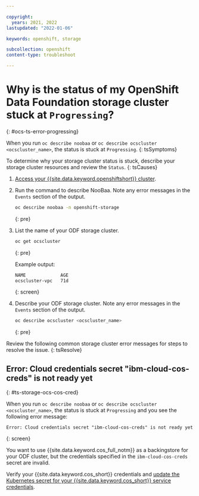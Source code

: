 ```yaml
---

copyright:
  years: 2021, 2022
lastupdated: "2022-01-06"

keywords: openshift, storage

subcollection: openshift
content-type: troubleshoot

---
```



# Why is the status of my OpenShift Data Foundation storage cluster stuck at `Progressing`?
{: #ocs-ts-error-progressing}


When you run `oc describe noobaa` or `oc describe ocscluster <ocscluster_name>`, the status is stuck at `Progressing`.
{: tsSymptoms} 


To determine why your storage cluster status is stuck, describe your storage cluster resources and review the `Status`.
{: tsCauses}

1. [Access your {{site.data.keyword.openshiftshort}} cluster](/docs/openshift?topic=openshift-access_cluster).

2. Run the command to describe NooBaa. Note any error messages in the `Events` section of the output.
    ```sh 
    oc describe noobaa -n openshift-storage
    ```
    {: pre}

3. List the name of your ODF storage cluster.
    ```sh
    oc get ocscluster
    ```
    {: pre}

    Example output:
    ```sh
    NAME             AGE
    ocscluster-vpc   71d
    ```
    {: screen}

4. Describe your ODF storage cluster. Note any error messages in the `Events` section of the output.
    ```sh 
    oc describe ocscluster <ocscluster_name>
    ```
    {: pre}


Review the following common storage cluster error messages for steps to resolve the issue.
{: tsResolve}




## Error: Cloud credentials secret "ibm-cloud-cos-creds" is not ready yet
{: #ts-storage-ocs-cos-cred}

When you run `oc describe noobaa` or `oc describe ocscluster <ocscluster_name>`, the status is stuck at `Progressing` and you see the following error message:
```
Error: Cloud credentials secret "ibm-cloud-cos-creds" is not ready yet
```
{: screen}

You want to use {{site.data.keyword.cos_full_notm}} as a backingstore for your ODF cluster, but the credentials specified in the `ibm-cloud-cos-creds` secret are invalid. 

Verify your {{site.data.keyword.cos_short}} credentials and [update the Kubernetes secret for your {{site.data.keyword.cos_short}} service credentials](/docs/openshift?topic=openshift-object_storage#create_cos_secret).







